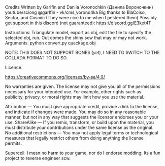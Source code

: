 Credits
Written by Garlfin and Danila Voronochkin (Данила Вороночкин)
youtube/sciong @garlfin - vk/cms_vorono4ka
Big thanks to BlaCoiso, Sector, and Cosmic (They were nice to me when I pestered them)
Possibly get support in this discord (not guaranteed): https://discord.gg/E3ket4T

Instructions:
Triangulate model, export as obj, edit the file to specify the selected obj, run. Out comes the shiny scw that may or may not work. 
Arguments: python convert.py quackage.obj

NOTE: THIS DOES NOT SUPPORT BONES (*yet*), I NEED TO SWITCH TO THE COLLADA FORMAT TO DO SO.

Licence:

https://creativecommons.org/licenses/by-sa/4.0/

No warranties are given. The license may not give you all of the permissions necessary for your intended use. For example, other rights such as publicity, privacy, or moral rights may limit how you use the material.

Attribution — You must give appropriate credit, provide a link to the license, and indicate if changes were made. You may do so in any reasonable manner, but not in any way that suggests the licensor endorses you or your use.
ShareAlike — If you remix, transform, or build upon the material, you must distribute your contributions under the same license as the original.
No additional restrictions — You may not apply legal terms or technological measures that legally restrict others from doing anything the license permits.


Supercell: I mean no harm to your game, nor do I endorse modding. Its a fun project to reverse engineer scw.
